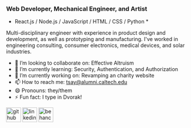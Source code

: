 ### Web Developer, Mechanical Engineer, and Artist

* React.js / Node.js / JavaScript / HTML / CSS / Python *

Multi-disciplinary engineer with experience in product design and development, as well as prototyping and manufacturing. I've worked in engineering consulting, consumer electronics, medical devices, and solar industries. 

- 👯 I’m looking to collaborate on: Effective Altruism 
- 🌱 I’m currently learning: Security, Authentication, and Authorization 
- 🔭 I’m currently working on: Revamping an charity website 
- 📫 How to reach me: tsay@alumni.caltech.edu 
- 😄 Pronouns: they/them 
- ⚡ Fun fact: I type in Dvorak! 


[<img src='https://cdn.jsdelivr.net/npm/simple-icons@3.0.1/icons/github.svg' alt='github' height='40'>](https://github.com/tzonglian)  [<img src='https://cdn.jsdelivr.net/npm/simple-icons@3.0.1/icons/linkedin.svg' alt='linkedin' height='40'>](https://www.linkedin.com/in/tltsay/)  [<img src='https://cdn.jsdelivr.net/npm/simple-icons@3.0.1/icons/behance.svg' alt='behance' height='40'>](be.net/tsay)  
